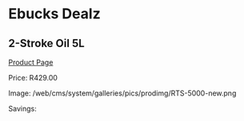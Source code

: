 
# Ebucks Dealz
## 2-Stroke Oil 5L
[Product Page](https://www.ebucks.com/web/shop/productSelected.do?prodId=1200604804&catId=370101825)

Price: R429.00

Image: /web/cms/system/galleries/pics/prodimg/RTS-5000-new.png

Savings: 


	